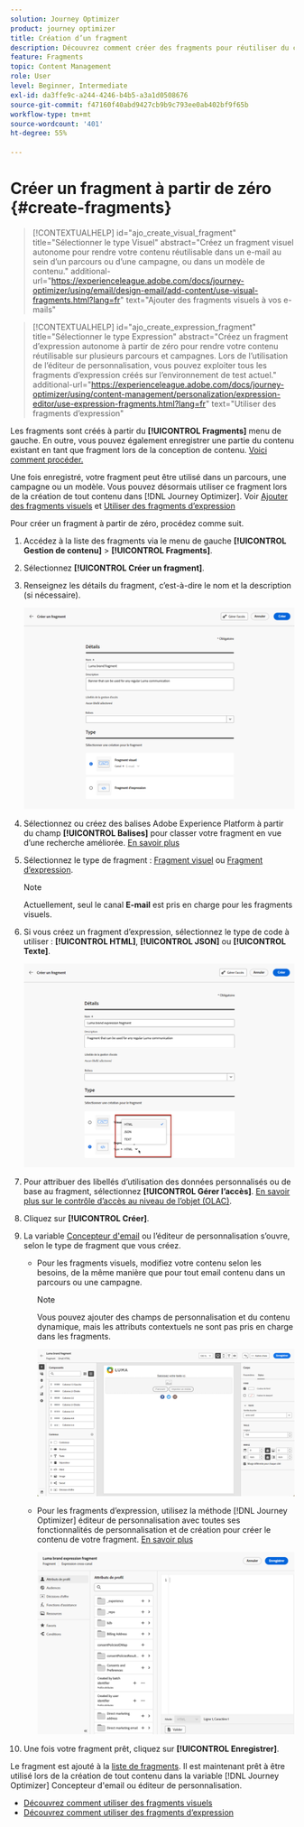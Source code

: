 ```yaml
---
solution: Journey Optimizer
product: journey optimizer
title: Création d’un fragment
description: Découvrez comment créer des fragments pour réutiliser du contenu dans des campagnes et des parcours Journey Optimizer.
feature: Fragments
topic: Content Management
role: User
level: Beginner, Intermediate
exl-id: da3ffe9c-a244-4246-b4b5-a3a1d0508676
source-git-commit: f47160f40abd9427cb9b9c793ee0ab402bf9f65b
workflow-type: tm+mt
source-wordcount: '401'
ht-degree: 55%

---
```


# Créer un fragment à partir de zéro {#create-fragments}

>[!CONTEXTUALHELP]
>id="ajo_create_visual_fragment"
>title="Sélectionner le type Visuel"
>abstract="Créez un fragment visuel autonome pour rendre votre contenu réutilisable dans un e-mail au sein d’un parcours ou d’une campagne, ou dans un modèle de contenu."
>additional-url="https://experienceleague.adobe.com/docs/journey-optimizer/using/email/design-email/add-content/use-visual-fragments.html?lang=fr" text="Ajouter des fragments visuels à vos e-mails"

>[!CONTEXTUALHELP]
>id="ajo_create_expression_fragment"
>title="Sélectionner le type Expression"
>abstract="Créez un fragment d’expression autonome à partir de zéro pour rendre votre contenu réutilisable sur plusieurs parcours et campagnes. Lors de l’utilisation de l’éditeur de personnalisation, vous pouvez exploiter tous les fragments d’expression créés sur l’environnement de test actuel."
>additional-url="https://experienceleague.adobe.com/docs/journey-optimizer/using/content-management/personalization/expression-editor/use-expression-fragments.html?lang=fr" text="Utiliser des fragments d’expression"

Les fragments sont créés à partir du **[!UICONTROL Fragments]** menu de gauche. En outre, vous pouvez également enregistrer une partie du contenu existant en tant que fragment lors de la conception de contenu. [Voici comment procéder.](#save-as-fragment)

Une fois enregistré, votre fragment peut être utilisé dans un parcours, une campagne ou un modèle. Vous pouvez désormais utiliser ce fragment lors de la création de tout contenu dans [!DNL Journey Optimizer]. Voir [Ajouter des fragments visuels](../email/use-visual-fragments.md) et [Utiliser des fragments d’expression](../personalization/use-expression-fragments.md)

Pour créer un fragment à partir de zéro, procédez comme suit.

1. [](#access-manage-fragments)Accédez à la liste des fragments via le menu de gauche **[!UICONTROL Gestion de contenu]** > **[!UICONTROL Fragments]**.

1. Sélectionnez **[!UICONTROL Créer un fragment]**.

1. Renseignez les détails du fragment, c’est-à-dire le nom et la description (si nécessaire).

   ![](assets/fragment-details.png)

1. Sélectionnez ou créez des balises Adobe Experience Platform à partir du champ **[!UICONTROL Balises]** pour classer votre fragment en vue d’une recherche améliorée. [En savoir plus](../start/search-filter-categorize.md#tags)

1. Sélectionnez le type de fragment : [Fragment visuel](#create-visual-fragment) ou [Fragment d’expression](#create-expression-fragment).

   >[!NOTE]
   >
   >Actuellement, seul le canal **E-mail** est pris en charge pour les fragments visuels.

1. Si vous créez un fragment d’expression, sélectionnez le type de code à utiliser : **[!UICONTROL HTML]**, **[!UICONTROL JSON]** ou **[!UICONTROL Texte]**.

   ![](assets/fragment-expression-type.png)

1. Pour attribuer des libellés d’utilisation des données personnalisés ou de base au fragment, sélectionnez **[!UICONTROL Gérer l’accès]**. [En savoir plus sur le contrôle d’accès au niveau de l’objet (OLAC)](../administration/object-based-access.md).

1. Cliquez sur **[!UICONTROL Créer]**.

1. La variable [Concepteur d&#39;email](../email/get-started-email-design.md) ou l’éditeur de personnalisation s’ouvre, selon le type de fragment que vous créez.

   * Pour les fragments visuels, modifiez votre contenu selon les besoins, de la même manière que pour tout email contenu dans un parcours ou une campagne.

     >[!NOTE]
     >
     >Vous pouvez ajouter des champs de personnalisation et du contenu dynamique, mais les attributs contextuels ne sont pas pris en charge dans les fragments.

     ![](assets/fragment-designer.png)

   * Pour les fragments d’expression, utilisez la méthode [!DNL Journey Optimizer] éditeur de personnalisation avec toutes ses fonctionnalités de personnalisation et de création pour créer le contenu de votre fragment. [En savoir plus](../personalization/personalization-build-expressions.md)

     ![](assets/fragment-expression-editor.png)

1. Une fois votre fragment prêt, cliquez sur **[!UICONTROL Enregistrer]**.

Le fragment est ajouté à la [liste de fragments](#access-manage-fragments). Il est maintenant prêt à être utilisé lors de la création de tout contenu dans la variable [!DNL Journey Optimizer] Concepteur d&#39;email ou éditeur de personnalisation.

* [Découvrez comment utiliser des fragments visuels](../email/use-visual-fragments.md)
* [Découvrez comment utiliser des fragments d’expression](../personalization/use-expression-fragments.md)
